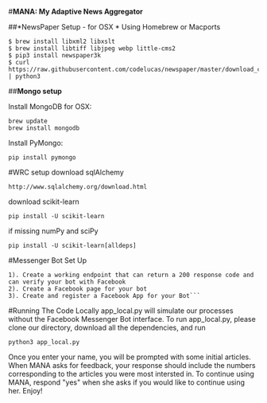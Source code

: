 #**MANA: My Adaptive News Aggregator**

##*NewsPaper Setup - for OSX *
Using Homebrew or Macports

```
$ brew install libxml2 libxslt
$ brew install libtiff libjpeg webp little-cms2
$ pip3 install newspaper3k
$ curl https://raw.githubusercontent.com/codelucas/newspaper/master/download_corpora.py | python3
```

##**Mongo setup**

Install MongoDB for OSX:
```
brew update
brew install mongodb
```

Install PyMongo: 
```
pip install pymongo
```

#WRC setup
download sqlAlchemy
```
http://www.sqlalchemy.org/download.html
```

download scikit-learn
```
pip install -U scikit-learn
```
if missing numPy and sciPy
```
pip install -U scikit-learn[alldeps]
```

#Messenger Bot Set Up
```
1). Create a working endpoint that can return a 200 response code and can verify your bot with Facebook
2). Create a Facebook page for your bot
3). Create and register a Facebook App for your Bot```
```
#Running The Code Locally
app_local.py will simulate our processes without the Facebook Messenger Bot interface. To run app_local.py, please clone our directory, download all the dependencies, and run
```
python3 app_local.py
```
Once you enter your name, you will be prompted with some initial articles. When MANA asks for feedback, your response should include the numbers corresponding to the articles you were most intersted in. To continue using MANA, respond "yes" when she asks if you would like to continue using her. Enjoy!

